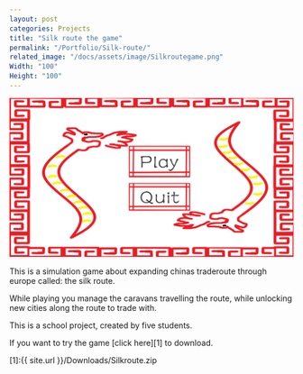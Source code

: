 ```yaml
---
layout: post
categories: Projects
title: "Silk route the game"
permalink: "/Portfolio/Silk-route/"
related_image: "/docs/assets/image/Silkroutegame.png"
Width: "100"
Height: "100"
---
```

![My helpful screenshot](/docs/assets/images/Silkroutegame.png)

This is a simulation game about expanding chinas traderoute through europe called: the silk route.

While playing you manage the caravans travelling the route,
while unlocking new cities along the route to trade with.

This is a school project, created by five students.

If you want to try the game [click here][1] to download.


[1]:{{ site.url }}/Downloads/Silkroute.zip
